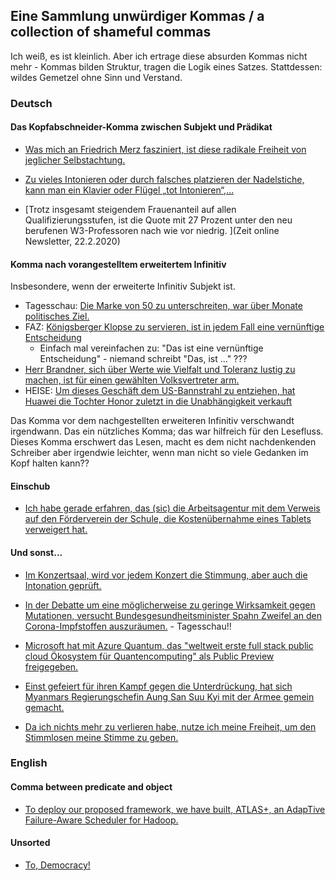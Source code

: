 ## Eine Sammlung unwürdiger Kommas / a collection of shameful commas 

Ich weiß, es ist kleinlich. Aber ich ertrage diese absurden Kommas
nicht mehr - Kommas bilden Struktur, tragen die Logik eines
Satzes. Stattdessen:  wildes Gemetzel ohne Sinn und Verstand. 

### Deutsch 

#### Das Kopfabschneider-Komma zwischen Subjekt und Prädikat 

- [Was mich an Friedrich Merz fasziniert, ist diese radikale Freiheit von jeglicher Selbstachtung.](https://twitter.com/Linuzifer/status/1348991367285006336?s=20)

- [Zu vieles Intonieren oder durch falsches platzieren  der
  Nadelstiche, kann man ein Klavier oder Flügel „tot
  Intonieren“,...](https://www.ratgeber-klavier-hamann.de/was-ist-eine-intonation-bei-einem-klavier-oder-fluegel/)
- [Trotz insgesamt steigendem Frauenanteil auf allen Qualifizierungsstufen, ist die Quote mit 27 Prozent unter den neu berufenen W3-Professoren nach wie vor niedrig. ](Zeit online Newsletter, 22.2.2020)  


#### Komma nach vorangestelltem erweitertem Infinitiv 

Insbesondere, wenn der erweiterte Infinitiv Subjekt ist. 

- Tagesschau: [Die Marke von 50 zu unterschreiten, war über Monate politisches Ziel.](https://www.tagesschau.de/inland/rki-zahlen-inzidenz-101.html)
- FAZ:   [Königsberger Klopse zu servieren, ist in jedem Fall eine
  vernünftige
  Entscheidung](https://www.faz.net/aktuell/stil/essen-trinken/rezepte/rezept-fuer-koenigsberger-klopse-17142238.html)
  - Einfach mal vereinfachen zu: "Das ist eine vernünftige
    Entscheidung" - niemand schreibt "Das, ist ..." ??? 
- [Herr Brandner, sich über Werte wie Vielfalt und Toleranz lustig zu machen, ist für einen gewählten Volksvertreter arm.](https://twitter.com/s04/status/1354028384884563968)  
- HEISE: [Um dieses Geschäft dem US-Bannstrahl zu entziehen, hat Huawei die Tochter Honor zuletzt in die Unabhängigkeit verkauft](https://www.heise.de/news/Huawei-dementiert-Verkaufsabsichten-fuer-Smartphone-Oberklasse-5035365.html)  
  
Das Komma vor dem nachgestellten  erweiteren Infinitiv verschwandt
irgendwann. Das ein nützliches Komma; das war hilfreich für den
Lesefluss. Dieses Komma erschwert das Lesen, macht es dem nicht
nachdenkenden Schreiber aber irgendwie leichter, wenn man nicht so
viele Gedanken im Kopf halten kann?? 
  
  
#### Einschub

- [Ich habe gerade erfahren, das (sic) die Arbeitsagentur mit dem Verweis auf den Förderverein der Schule, die Kostenübernahme eines Tablets verweigert hat.](https://twitter.com/howie_mw/status/1354129064659980288?s=21)
  
  
#### Und sonst... 

- [Im Konzertsaal, wird vor jedem Konzert die Stimmung, aber auch die
  Intonation
  geprüft. ](https://www.ratgeber-klavier-hamann.de/was-ist-eine-intonation-bei-einem-klavier-oder-fluegel/) 
  

- [In der Debatte um eine möglicherweise zu geringe Wirksamkeit gegen
  Mutationen, versucht Bundesgesundheitsminister Spahn Zweifel an den
  Corona-Impfstoffen auszuräumen.](https://www.tagesschau.de/inland/innenpolitik/coronavirus-spahn-113.html) - Tagesschau!! 

- [Microsoft hat mit Azure Quantum, das "weltweit erste full stack public cloud Ökosystem für Quantencomputing" als Public Preview freigegeben.](https://www.heise.de/news/Quanten-Computing-von-Microsoft-Azure-Quantum-vorgestellt-5043702.html)

- [Einst gefeiert für ihren Kampf gegen die Unterdrückung, hat sich Myanmars Regierungschefin Aung San Suu Kyi mit der Armee gemein gemacht.](https://www.tagesschau.de/kommentar/kommentar-myanmar-101.html)

- [Da ich nichts mehr zu verlieren habe, nutze ich meine Freiheit, um den Stimmlosen meine Stimme zu geben.](https://twitter.com/Volksverpetzer/status/1349045568518189061?s=20)
  
### English 

#### Comma between predicate and object 

- [To deploy our proposed framework, we have built, ATLAS+, an AdapTive Failure-Aware Scheduler for Hadoop. ](https://ieeexplore.ieee.org/document/8290927)

#### Unsorted 

- [To,
  Democracy!](https://twitter.com/natsechobbyist/status/1352065208613822464?s=20)
  
